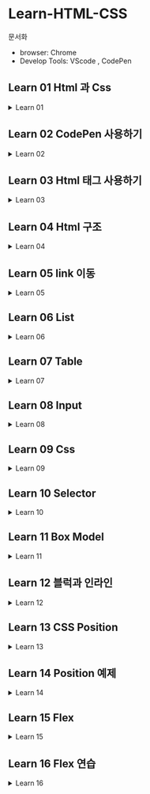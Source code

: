 # Learn-HTML-CSS
문서화

* browser: Chrome
* Develop Tools: VScode , CodePen
## Learn 01 Html 과 Css
<details>
<summary>Learn 01</summary>

기본적으로 웹은 Client 와 Server 의 동작으로 이루어 집니다.
이 때 Client는 Server에 request(요청)을 보내고 서버는 요청을 처리하여 Client에 response(응답)을 보냅니다.

이때 Client는 사용자에게 보여지는 영역으로 Front-End 영역이라 하고 Server는 보여지지 않는 영역으로 Back-End 영역이라고 합니다.

Html과 Css는 Front-End영역에 속한 문서의 구조와 디자인을 담당합니다.

</details>

## Learn 02 CodePen 사용하기

<details>
<summary>Learn 02</summary>

CodePen을 사용하여 Html, Css, JavaScript를 웹에서 실습할 수 있다.

* CodePen을 사용
![](learn-img/learn02/learn02-codepen실습 모습.png)
* VSCode를 사용하여 hello.html 생성
![](learn-img/learn02/learn02-VScode hello.html작성.png)
* 웹 브라우저에서 html파일 열기
![](learn-img/learn02/learn02-웹브라우저에서 hello.html 열기.png)
* VSCode에서 바로 동작 시키기 위한 라이브러리(Live Server) 설치
![](learn-img/learn02/learn02-VScod Live Server설치.png)

</details>

## Learn 03 Html 태그 사용하기

<details>
<summary>Learn 03</summary>

* text 태그
  * h (머릿말) 
```
<h1>머릿말 내용</h1>
```
  * p (단락)
```
<p>단락 내용</p>
```
* link 태그
  * a (링크)
```
<a href="이동할 url">표시할 내용</a>
```
* media 태그
  * img (이미지)
```
<img src="이미지 주소" />
```
* list 태그
```
<ul>
  <li>리스트 1</li>
  <li>리스트 2</li>
  <li>리스트 3</li>
</ul>
```

* table 태그
```
<table>
  <tr>
    <td>content</td>
    <td>content</td>
  </tr>
  <tr>
    <td>content</td>
    <td>content</td>
  </tr>
</table>
```

* input 태그
```
<input type="타입명"/>

<textarea></textarea>
```

</details>

## Learn 04 Html 구조

<details>
<summary>Learn 04</summary>

Html의 큰 골격은 head, body로 나눌 수 있다.
* head: html의 정보를 담는 영역 (눈에 보이지 않는 문서의 다양한 정보)

* body: 문서의 내용을 담는 영역 (눈에 보이는 문서에 표시할 모든 내용)

</details>

## Learn 05 link 이동

<details>
<summary>Learn 05</summary>

a 태그를 활용하여 페이지 이동이 가능하다

* 기존 페이지에서 새로운 페이지 이동
```
<a href="이동할 페이지 url">화면에 표시될 내용</a>
```
* 새로운 창에서 페이지 이동
```
<a href="이동할 페이지 url" target="_blank">화면에 표시될 내용</a>
```

</details>

## Learn 06 List

<details>
<summary>Learn 06</summary>

리스트는 순서가 있는 리스트와 순서가 없는 리스트로 구분된다.

* 순서가 없는 리스트 (Unorderd List)
```
<ul>
  <li>item1</li>
  <li>item2</li>
  <li>item3</li>
</ul>
```

* 순서가 있는 리스트 (Ordered List)
```
<ol>
  <li>item1</li>
  <li>item2</li>
  <li>item3</li>
</ol>
```

</details>

## Learn 07 Table

<details>
<summary>Learn 07</summary>

테이블은 헤드와 바디로 구성되어 있으며 각 tr(table row)에 td(table data)들로 이루어진다.

```
<table border="1">
  <thead>
    <tr>
      <td>기업명</td>
      <td>주력기기</td>
      <td>주사용층</td>
    </tr>
  </thead>
  <tbody>
    <tr>
      <td>애플</td>
      <td>아이폰</td>
      <td>10대,20대</td>
    </tr>
    <tr>
      <td>삼성</td>
      <td>갤럭시</td>
      <td>20대,30대 이상</td>
    </tr>
  </tbody>
  </table>
```

* 실제 화면에서 모습


![](learn-img/learn07/learn07 table.png)

</details>

## Learn 08 Input

<details>
<summary>Learn 08</summary>

Input은 클라이언트로 부터 데이터를 입력 받을 때 사용하는 태그로 데이터 정보에 따라 여러가지 방법을 사용할 수 있다.

* input
```
<input type="text"> // 텍스트를 입력하는 폼
<input type="date"> // 날짜를 입력하는 폼
```

* select
```
<select> // 옵션들 중 선택이 가능한 폼
  <option>남자</option>
  <option>여자</option>
</select>
```
![](learn-img/learn08/learn08 select.png)

* textarea
```
<textarea></textarea> // 대량의 텍스트를 입력 받을 때
```

* checkbox (다중 선택이 있을 경우 주로 사용)
```
<div><input type="checkbox" /><label>Java</label></div>
<div><input type="checkbox"/><label>Python</label></div>
<div><input type="checkbox"/><label>C</label></div>
<div><input type="checkbox"/><label>JS</label></div>
<div><input type="checkbox"/><label>Vue</label></div>
```
![](learn-img/learn08/learn08 checkbox.png)

* radio (name에 같은 값을 주면 다중 선택 불가)
```
<div><input type="radio" name="team"/><label>프론트 엔드</label></div>
<div><input type="radio" name="team"/><label>백 엔드</label></div>
<div><input type="radio" name="team"/><label>데이터베이스</label></div>
```
![](learn-img/learn08/learn08 radio.png)

</details>

## Learn 09 Css

<details>
<summary>Learn 09</summary>

css는 HTML구조에 옷을 입히는 것과 같다. style 코드를 통하여 변경이 가능하며
코드의 지저분함을 없애기 위해 css파일을 만들어 html의 head에서 link를 사용하는 것이 좋다.
```
<link rel="stylesheet" href="test.css">
```
대상을 가르키기 위해 셀렉터를 사용하며 셀렉터는 태그, 클래스, 아이디 셀렉터가 있다.
```
css파일의 주석은 /* */를 사용한다.
.male { color: #007bff; } /* class 셀렉터는 .이다 */

.female { color: #e43681; }

ul { list-style: none; } /* 태그 셀렉터는 태그 자체를 입력하면 된다 */

#ceo { background-color: #dfe0e1; } /* id 선택자는 #이다 */
```

</details>

## Learn 10 Selector

<details>
<summary>Learn 10</summary>

셀렉터는 기본적으로 태그, 아이디, 클래스 선택이 가능하며 범위로 구분하여 전체 선택, 내부선택, 동시선택 또한 가능하다.

* 전체 선택
```
* {
변경할 스타일
}
```

* 내부 선택
```
A B { /* A 밑에 B를 선택 */
변경할 스타일
}
```

* 동시 선택
```
CD { /* C와 D를 동시 선택 */ 
변경할 스타일
}
```

</details>

## Learn 11 Box Model

<details>
<summary>Learn 11</summary>

![](learn-img/learn11/learn11 box model.png)

* content: 내용물을 담는 곳으로 width와 height로 크기를 정할 수 있다.


* padding: content를 포장하는 역할


* border: padding의 경계

* margin: border 밖의 여백

</details>

## Learn 12 블럭과 인라인

<details>
<summary>Learn 12</summary>

box로 감싸는 모델은 주로 블럭과 인라인이 있는데 둘은 차이점이 있다.

* 블럭
```
1. 주로 <div> 태그를 사용하며 한 라인에 한개씩 쌓인다.
2. 가로와 세로 길이를 가진다.
3. 주로 화면 배치를 위해 사용한다.
```

* 인라인
```
1. 주로 <span>태그를 사용하며 한 줄에 여러 요소를 가진다.
2. 크기를 직접 정할 수 없으며, 내용물의 크기에 따라 결정된다.
3. 주로 text를 꾸밀 때, 사용한다.
```

</details>

## Learn 13 CSS Position

<details>
<summary>Learn 13</summary>

CSS Position은 요소 배치를 위한 속성으로 5가지가 있다.

* static: 기본 값(디폴트)
* relative: 기본 위치를 기준으로 이동(이동값을 줘야함)
* absolute: 부모(position: relative;)를 기준으로 절대 위치로 이동
* fixed: 화면을 기준으로 절대 위치로 이동
* sticky: 스크롤 시 화면에서 사라지지 않고 들러 붙게함

</details>
 
## Learn 14 Position 예제

<details>
<summary>Learn 14</summary>

* html
```
<!DOCTYPE html>
<html lang="en">
  <head>
    <meta charset="UTF-8" />
    <meta name="viewport" content="width=device-width, initial-scale=1.0" />
    <title>구글</title>
    <!-- 구글 머테리얼 아이콘 -->
    <link
      href="https://fonts.googleapis.com/icon?family=Material+Icons"
      rel="stylesheet"
    />

    <!-- css 연결 -->
    <link rel="stylesheet" href="style.css" />
  </head>
  <body>
    <div class="fixed-container">
      <div class="logo">
        <img src="https://t.ly/QqQK" />
      </div>
      <div class="inputs">
        <span class="material-icons">search</span>
        <input type="text" />
        <span class="material-icons">keyboard</span>
        <span class="material-icons">keyboard_voice</span>
      </div>
      <div class="buttons">
        <button>Google 검색</button>
        <button>I'm Feeling Lucky</button>
      </div>
  </div>
  </body>
</html>
```

* CSS
```
.fixed-container {
  width: 80%;

  position: fixed;
  top: 50%;
  left: 50%;

  /* 이동 */
  transform: translate(-50%, -50%);
  /* 가운데 정렬 */
  text-align: center;
}

.logo,
.inputs {
  margin-bottom: 20px;
}

.inputs {
  border: 2px solid lightgray;
  display: inline-block;
  padding: 5px;
  border-radius: 8px;
}

.inputs .material-icons {
  position: relative;
  top: 5px;
}

.inputs input {
  font-size: 20px;
  padding: 5px;
  border: none;
  width: 300px;
  outline: none;
}

.buttons button {
  border-radius: 5px;
  padding: 5px 10px;
  border: none;
}
```
* 화면
![](learn-img/learn14/learn14 google.png)

</details>

## Learn 15 Flex

<details>
<summary>Learn 15</summary>

Flex 는 정렬을 위한 Container이다.

주로 div 안에 item들을 정렬 하기 위해 사용된다.

</details>

## Learn 16 Flex 연습

<details>
<summary>Learn 16</summary>

flrx를 사용하면 정렬을 아주 쉽게 적용 시킬수 있다.

```
.flex-container {
    border: 4px solid black;
    height: 300px;
    background-color: #1498af;

    display: flex;
    justify-content: center; /* 주축 정렬*/
    align-items: center; /*교차축 정렬 */

    /*주축을 변경 가능 가로 세로(column) 역방향 다 가능 기본값은 row*/
    flex-direction: row;

    /*몇줄로 표현할지 나타냄 기본값은 nowrap*/
    flex-wrap: nowrap;
}

.item {
    width: 30px;
    height: 30px;
    border: 4px solid black;
    background-color: #e43681;
    margin: 5px;

    flex: 1; /* 아이탬들의 크기를 비율의 크기로 고정시킴 width가 소용이 없어짐*/
    order: 0; /* 아이탬의 순서를 정하는 것으로 기본값은 0이며 뒤로 밀고싶으면 해당 속성을 1이상으로 바꿈*/
}
```

</details>
